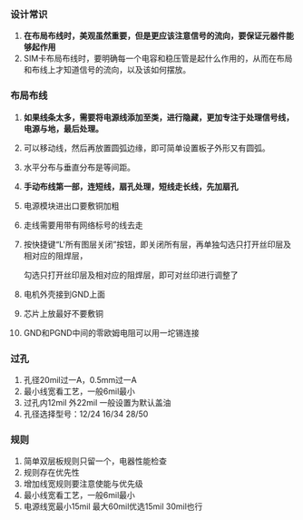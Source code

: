 ### 设计常识

1. **在布局布线时，美观虽然重要，但是更应该注意信号的流向，要保证元器件能够起作用**
2. SIM卡布局布线时，要明确每一个电容和稳压管是起什么作用的，从而在布局和布线上才知道信号的流向，以及该如何摆放。

### 布局布线

1. **如果线条太多，需要将电源线添加至类，进行隐藏，更加专注于处理信号线，电源与地，最后处理。**

2. 可以移动线，然后再放置圆弧边缘，即可简单设置板子外形又有圆弧。

3. 水平分布与垂直分布是等间距。

4. **手动布线第一部，连短线，扇孔处理，短线走长线，先加扇孔**

5. 电源模块进出口要敷铜加粗

6. 走线需要用带有网络标号的线去走

7. 按快捷键“L'所有图层关闭”按钮，即关闭所有层，再单独勾选只打开丝印层及相对应的阻焊层，

   勾选只打开丝印层及相对应的阻焊层，即可对丝印进行调整了

8. 电机外壳接到GND上面

9. 芯片上放最好不要敷铜

10. GND和PGND中间的零欧姆电阻可以用一坨锡连接

### 过孔

1. 孔径20mil过一A，0.5mm过一A
2. 最小线宽看工艺，一般6mil最小
3. 过孔内12mil 外22mil 一般设置为默认盖油
4. 孔径选择型号：12/24 16/34 28/50

### 规则

1. 简单双层板规则只留一个，电器性能检查
2. 规则存在优先性
3. 增加线宽规则要注意使能与优先级
4. 最小线宽看工艺，一般6mil最小
5. 电源线宽最小15mil 最大60mil优选15mil  30mil也行
   
